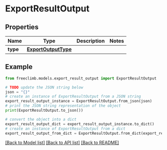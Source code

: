 # ExportResultOutput


## Properties

Name | Type | Description | Notes
------------ | ------------- | ------------- | -------------
**type** | [**ExportOutputType**](ExportOutputType.md) |  | 

## Example

```python
from freeclimb.models.export_result_output import ExportResultOutput

# TODO update the JSON string below
json = "{}"
# create an instance of ExportResultOutput from a JSON string
export_result_output_instance = ExportResultOutput.from_json(json)
# print the JSON string representation of the object
print(ExportResultOutput.to_json())

# convert the object into a dict
export_result_output_dict = export_result_output_instance.to_dict()
# create an instance of ExportResultOutput from a dict
export_result_output_from_dict = ExportResultOutput.from_dict(export_result_output_dict)
```
[[Back to Model list]](../README.md#documentation-for-models) [[Back to API list]](../README.md#documentation-for-api-endpoints) [[Back to README]](../README.md)


